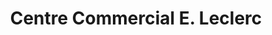 ---
title: "Centre Commercial E. Leclerc"
url: /marennes/centre-commercial-e-leclerc/
shop: supermarché
---